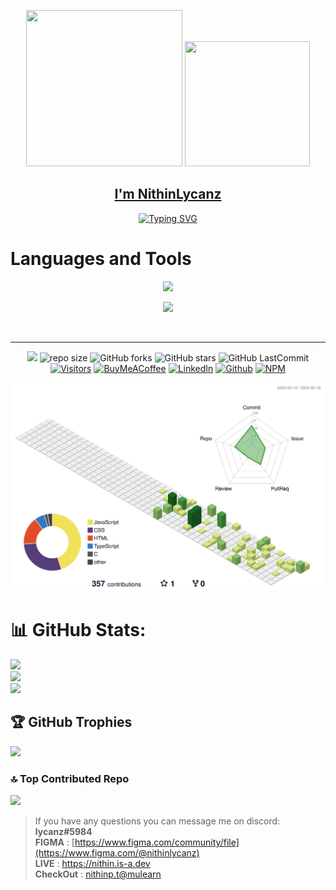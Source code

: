 

<div align='center'>
<p align="center">
<p><img src= "https://media.giphy.com/media/jAzS2VUgF0yq6UBu7l/giphy.gif" width="250px" height="250px"> 
 <img src= "https://github.com/nithinlycanz/nithinlycanz/assets/81744339/6e67411e-b490-4fa3-b65c-4b1fe15eed4c"  width="200px" height="200px"  >

<a href = "https://nithinlycanz.github.io"><h2>I'm NithinLycanz</h2></a>
</p>

</p>
<a href="https://git.io/typing-svg"><img src="https://readme-typing-svg.demolab.com?font=Fira+Code&pause=1000&random=false&width=435&lines=Nithin+is+a+web+designer+;and+back-end+developer.;He+crafts+responsive+websites;where+technologies+meet+creativity." alt="Typing SVG" /></a>
</div>

</p>
<div>
<div><p><h1> Languages and Tools</h4></div></p>
 
</div>
<p align="center">
  <a href="https://skillicons.dev">
<!--    <img src="https://skillicons.dev/icons?i=html,css,jquery,git,mysql,mongodb,firebase,java,js,r,py,tensorflow,figma,github"/> -->
    <img src="https://skillicons.dev/icons?i=html,css,git,mysql,java,js,py,figma,github"/>
  </a>
</p>

<p align="center">
  <a href="https://skillicons.dev">
<!--    <img src="https://skillicons.dev/icons?i=gitlab,androidstudio,idea,vscode,visualstudio,eclipse,idea,jenkins,docker,atom,azure,codepen"/> -->
   <img src="https://skillicons.dev/icons?i=androidstudio,vscode"/>
  </a>
</p>
<br>
</div>


<hr/>
<div align="center">
 

![](https://img.shields.io/badge/AI/ML%20Enthusiast-555555?style=for-the-badge&logoColor=white)
![repo size](https://img.shields.io/github/repo-size/nithinlycanz/nithinlycanz?label=Repo%20Size&style=for-the-badge&labelColor=black&color=20bf6b)
![GitHub forks](https://img.shields.io/github/forks/nithinlycanz/nithinlycanz?&labelColor=black&color=0fb9b1&style=for-the-badge)
![GitHub stars](https://img.shields.io/github/stars/nithinlycanz/nithinlycanz?&labelColor=black&color=f7b731&style=for-the-badge)
![GitHub LastCommit](https://img.shields.io/github/last-commit/nithinlycanz/nithinlycanz?logo=github&labelColor=black&color=d1d8e0&style=for-the-badge)
 <br>
 [![Visitors](https://api.visitorbadge.io/api/visitors?path=https%3A%2F%2Fgithub.com%2Fnithinlycanz&countColor=%23263759)](https://visitorbadge.io/status?path=https%3A%2F%2Fgithub.com%2Fnithinlycanz)
 [![BuyMeACoffee](https://img.shields.io/badge/Buy%20Me%20a%20Coffee-ffdd00?style=for-the-badge&logo=buy-me-a-coffee&logoColor=black)](https://buymeacoffee.com/nithinlycanz)
[![LinkedIn](https://img.shields.io/badge/LinkedIn-%230077B5.svg?logo=linkedin&logoColor=white)](https://linkedin.com/in/https://www.linkedin.com/in/nithinlycanz/) 
[![Github](https://img.shields.io/github/followers/nithinlycanz?label=Follow&style=social)](https://github.com/nithinlycanz)
[![NPM](https://img.shields.io/badge/NPM-%23CB3837.svg?style=for-the-badge&logo=npm&logoColor=white)](https://www.npmjs.com/~nithinlycanz)

</div>
 <p align='center'>

 ![](./profile-3d-contrib/profile-green-animate.svg)

# 📊 GitHub Stats:
![](https://github-readme-stats.vercel.app/api?username=nithinlycanz&theme=tokyonight&hide_border=false&include_all_commits=false&count_private=false)<br/>
![](https://github-readme-streak-stats.herokuapp.com/?user=nithinlycanz&theme=tokyonight&hide_border=false)<br/>
![](https://github-readme-stats.vercel.app/api/top-langs/?username=nithinlycanz&theme=tokyonight&hide_border=false&include_all_commits=false&count_private=false&layout=compact)

## 🏆 GitHub Trophies
![](https://github-profile-trophy.vercel.app/?username=nithinlycanz&theme=radical&no-frame=false&no-bg=true&margin-w=4)

### 🔝 Top Contributed Repo
![](https://github-contributor-stats.vercel.app/api?username=nithinlycanz&limit=5&theme=dark&combine_all_yearly_contributions=true)

> If you have any questions you can message me on discord: **lycanz#5984**  
> **FIGMA** : [https://www.figma.com/community/file](https://www.figma.com/@nithinlycanz) <br>
> **LIVE** : https://nithin.is-a.dev <br>
> **CheckOut** : [nithinp.t@mulearn](./profile/nithinp.t@mulearn.md)



  
<!-- Proudly created with GPRM ( https://gprm.itsvg.in ) -->
